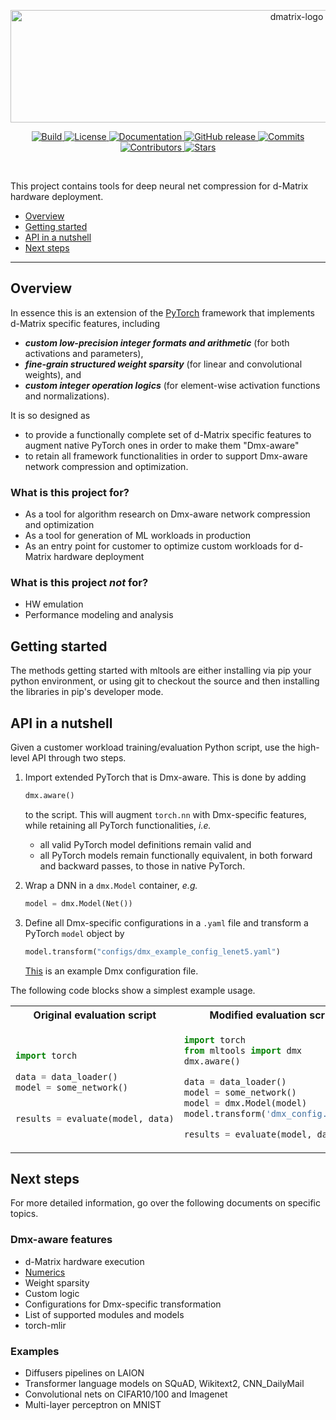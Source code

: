 <p align="center">
  <picture>
    <source media="(prefers-color-scheme: dark)" srcset="https://github.com/d-matrix-ai/mltools/assets/139168891/e406e98a-51d7-48a4-a283-653be71900e6">
    <source media="(prefers-color-scheme: light)" srcset="https://github.com/d-matrix-ai/mltools/assets/139168891/70f0aa39-139d-4f2e-932d-6c3fa1ee2926">
    <img alt="dmatrix-logo" src="https://github.com/d-matrix-ai/mltools/assets/139168891/e406e98a-51d7-48a4-a283-653be71900e6" width="900" height="180" style="max-width: 100%;"> 
  </picture>
</p>

<p align="center">
    <a href="https://github.com/d-matrix-ai/dmx-mltools/actions/workflows/python-app.yml">
        <img alt="Build" src="https://img.shields.io/github/actions/workflow/status/d-matrix-ai/dmx-mltools/python-app.yml">
    </a>
    <a href="https://github.com/d-matrix-ai/dmx-mltools/blob/main/LICENSE">
        <img alt="License" src="https://img.shields.io/github/license/d-matrix-ai/dmx-mltools">
    </a>
    <a href="https://dmx-mltools.readthedocs.io/en/latest/">
        <img alt="Documentation" src="https://readthedocs.org/projects/dmx-mltools/badge/?version=latest">
    </a>
    <a href="https://github.com/d-matrix-ai/dmx-mltools/releases">
        <img alt="GitHub release" src="https://img.shields.io/github/downloads/d-matrix-ai/dmx-mltools/total?label=release">
    </a>
    <a href="https://github.com/d-matrix-ai/dmx-mltools/commits/main">
        <img alt="Commits" src="https://img.shields.io/github/last-commit/d-matrix-ai/dmx-mltools/main">
    </a>
    <a href="https://github.com/d-matrix-ai/dmx-mltools/graphs/contributors">
        <img alt="Contributors" src="https://img.shields.io/github/contributors-anon/d-matrix-ai/dmx-mltools">
    </a>
    <a href="https://github.com/d-matrix-ai/dmx-mltools">
        <img alt="Stars" src="https://img.shields.io/github/stars/d-matrix-ai/dmx-mltools">
    </a>
</p>
<br/>

This project contains tools for deep neural net compression for d-Matrix hardware deployment.

  - [Overview](#overview)
  - [Getting started](#getting-started)
  - [API in a nutshell](#api-in-a-nutshell)
  - [Next steps](#next-steps)

---

## Overview

In essence this is an extension of the [PyTorch](https://pytorch.org/) framework that implements d-Matrix specific features, including 
- ***custom low-precision integer formats and arithmetic*** (for both activations and parameters), 
- ***fine-grain structured weight sparsity*** (for linear and convolutional weights), and 
- ***custom integer operation logics*** (for element-wise activation functions and normalizations).

It is so designed as 
- to provide a functionally complete set of d-Matrix specific features to augment native PyTorch ones in order to make them "Dmx-aware"
- to retain all framework functionalities in order to support Dmx-aware network compression and optimization.

### What is this project for?

- As a tool for algorithm research on Dmx-aware network compression and optimization
- As a tool for generation of ML workloads in production
- As an entry point for customer to optimize custom workloads for d-Matrix hardware deployment

### What is this project ***not*** for?

- HW emulation
- Performance modeling and analysis

## Getting started

The methods getting started with mltools are either
installing via pip your python environment, or using git to checkout the source
and then installing the libraries in pip's developer mode.
    
## API in a nutshell

Given a customer workload training/evaluation Python script, use the high-level API through two steps.

1. Import extended PyTorch that is Dmx-aware.  This is done by adding

    ```python
    dmx.aware()
    ```

    to the script.  This will augment `torch.nn` with Dmx-specific features, while retaining all PyTorch functionalities, _i.e._

    - all valid PyTorch model definitions remain valid and
    - all PyTorch models remain functionally equivalent, in both forward and backward passes, to those in native PyTorch.

2. Wrap a DNN in a `dmx.Model` container, _e.g._
   
    ```python
    model = dmx.Model(Net())
    ```

3. Define all Dmx-specific configurations in a `.yaml` file and transform a PyTorch `model` object by

    ```python
    model.transform("configs/dmx_example_config_lenet5.yaml")
    ```

    [This](configs/dmx_example_config_lenet5.yaml) is an example Dmx configuration file.  

The following code blocks show a simplest example usage.  

<table>
<tr>
<th>Original evaluation script</th>
<th>Modified evaluation script</th>
</tr>
<tr>
<td>

```python
import torch​
​
data = data_loader()​
model = some_network()​

​​
results = evaluate(model, data)​
```

</td>
<td>

```python
import torch​
from mltools import dmx
dmx.aware()

data = data_loader()​
model = some_network()​
model = dmx.Model(model)
model.transform('dmx_config.yaml') ​

results = evaluate(model, data)​
```

</td>
</tr>
</table>

## Next steps

For more detailed information, go over the following documents on specific topics.

### Dmx-aware features

- d-Matrix hardware execution
- [Numerics](docs/numerics.rst)
- Weight sparsity
- Custom logic
- Configurations for Dmx-specific transformation
- List of supported modules and models
- torch-mlir

### Examples

- Diffusers pipelines on LAION
- Transformer language models on SQuAD, Wikitext2, CNN_DailyMail
- Convolutional nets on CIFAR10/100 and Imagenet
- Multi-layer perceptron on MNIST


